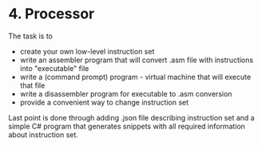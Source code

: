 # 4. Processor
The task is to 
- create your own low-level instruction set
- write an assembler program that will convert .asm file with instructions into "executable" file
- write a (command prompt) program - virtual machine that will execute that file
- write a disassembler program for executable to .asm conversion
- provide a convenient way to change instruction set

Last point is done through adding .json file describing instruction set and a simple C# program that generates snippets with all required information about instruction set.
